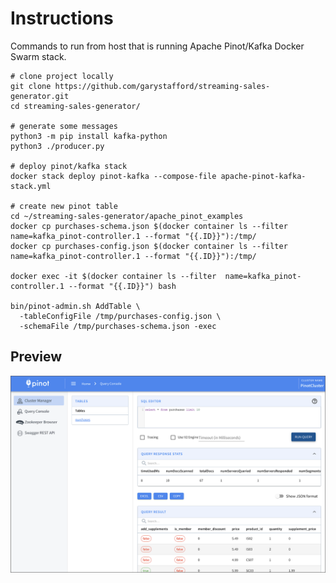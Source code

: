 # Instructions

Commands to run from host that is running Apache Pinot/Kafka Docker Swarm stack.

```shell
# clone project locally
git clone https://github.com/garystafford/streaming-sales-generator.git
cd streaming-sales-generator/

# generate some messages
python3 -m pip install kafka-python
python3 ./producer.py

# deploy pinot/kafka stack
docker stack deploy pinot-kafka --compose-file apache-pinot-kafka-stack.yml

# create new pinot table
cd ~/streaming-sales-generator/apache_pinot_examples
docker cp purchases-schema.json $(docker container ls --filter  name=kafka_pinot-controller.1 --format "{{.ID}}"):/tmp/
docker cp purchases-config.json $(docker container ls --filter  name=kafka_pinot-controller.1 --format "{{.ID}}"):/tmp/

docker exec -it $(docker container ls --filter  name=kafka_pinot-controller.1 --format "{{.ID}}") bash

bin/pinot-admin.sh AddTable \
  -tableConfigFile /tmp/purchases-config.json \
  -schemaFile /tmp/purchases-schema.json -exec
```

## Preview

![Pinot UI](screengrabs/pinot_ui.png)
